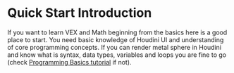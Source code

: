 # Quick Start Introduction
If you want to learn VEX and Math beginning from the basics here is a good place to start. You need basic knowledge of Houdini UI and understanding of core programming concepts. If you can render metal sphere in Houdini and know what is syntax, data types, variables and loops you are fine to go (check [Programming Basics tutorial](Programming-basics) if not).  
